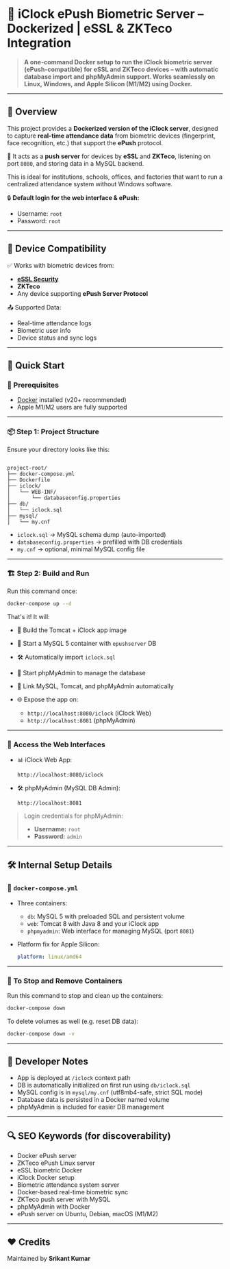 # 🧠 iClock ePush Biometric Server – Dockerized | eSSL & ZKTeco Integration

> **A one-command Docker setup to run the iClock biometric server (ePush-compatible) for eSSL and ZKTeco devices – with automatic database import and phpMyAdmin support. Works seamlessly on Linux, Windows, and Apple Silicon (M1/M2) using Docker.**

---

## 📄 Overview

This project provides a **Dockerized version of the iClock server**, designed to capture **real-time attendance data** from biometric devices (fingerprint, face recognition, etc.) that support the **ePush** protocol.

🔌 It acts as a **push server** for devices by **eSSL** and **ZKTeco**, listening on port `8080`, and storing data in a MySQL backend.

This is ideal for institutions, schools, offices, and factories that want to run a centralized attendance system without Windows software.

🔒 **Default login for the web interface & ePush:**

- Username: `root`
- Password: `root`

---

## 🔧 Device Compatibility

✅ Works with biometric devices from:

- [**eSSL Security**](https://www.esslsecurity.com)
- **ZKTeco**
- Any device supporting **ePush Server Protocol**

📤 Supported Data:

- Real-time attendance logs
- Biometric user info
- Device status and sync logs

---

## 🚀 Quick Start

### 🧾 Prerequisites

- [Docker](https://www.docker.com/get-started) installed (v20+ recommended)
- Apple M1/M2 users are fully supported

---

### 📦 Step 1: Project Structure

Ensure your directory looks like this:

```

project-root/
├── docker-compose.yml
├── Dockerfile
├── iclock/
│   └── WEB-INF/
│       └── databaseconfig.properties
├── db/
│   └── iclock.sql
├── mysql/
│   └── my.cnf

```

- `iclock.sql` → MySQL schema dump (auto-imported)
- `databaseconfig.properties` → prefilled with DB credentials
- `my.cnf` → optional, minimal MySQL config file

---

### 🏗️ Step 2: Build and Run

Run this command once:

```bash
docker-compose up --d
```

That's it! It will:

- 🔧 Build the Tomcat + iClock app image
- 🐬 Start a MySQL 5 container with `epushserver` DB
- 🛠️ Automatically import `iclock.sql`
- 🧠 Start phpMyAdmin to manage the database
- 🔄 Link MySQL, Tomcat, and phpMyAdmin automatically
- 🌐 Expose the app on:

  - `http://localhost:8080/iclock` (iClock Web)
  - `http://localhost:8081` (phpMyAdmin)

---

### 🧪 Access the Web Interfaces

- 📊 iClock Web App:

  ```
  http://localhost:8080/iclock
  ```

- 🛠️ phpMyAdmin (MySQL DB Admin):

  ```
  http://localhost:8081
  ```

> Login credentials for phpMyAdmin:
>
> - **Username:** `root`
> - **Password:** `admin`

---

## 🛠️ Internal Setup Details

### 🔧 `docker-compose.yml`

- Three containers:

  - `db`: MySQL 5 with preloaded SQL and persistent volume
  - `web`: Tomcat 8 with Java 8 and your iClock app
  - `phpmyadmin`: Web interface for managing MySQL (port `8081`)

- Platform fix for Apple Silicon:

  ```yaml
  platform: linux/amd64
  ```

---

### 🧹 To Stop and Remove Containers

Run this command to stop and clean up the containers:

```bash
docker-compose down
```

To delete volumes as well (e.g. reset DB data):

```bash
docker-compose down -v
```

---

## 🧠 Developer Notes

- App is deployed at `/iclock` context path
- DB is automatically initialized on first run using `db/iclock.sql`
- MySQL config is in `mysql/my.cnf` (utf8mb4-safe, strict SQL mode)
- Database data is persisted in a Docker named volume
- phpMyAdmin is included for easier DB management

---

## 🔍 SEO Keywords (for discoverability)

- Docker ePush server
- ZKTeco ePush Linux server
- eSSL biometric Docker
- iClock Docker setup
- Biometric attendance system server
- Docker-based real-time biometric sync
- ZKTeco push server with MySQL
- phpMyAdmin with Docker
- ePush server on Ubuntu, Debian, macOS (M1/M2)

---

## ❤️ Credits

Maintained by **Srikant Kumar**
